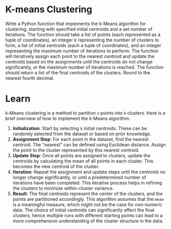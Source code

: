 # K-means Clustering

Write a Python function that implements the k-Means algorithm for clustering, starting with specified initial centroids and a set number of iterations. The function should take a list of points (each represented as a tuple of coordinates), an integer k representing the number of clusters to form, a list of initial centroids (each a tuple of coordinates), and an integer representing the maximum number of iterations to perform. The function will iteratively assign each point to the nearest centroid and update the centroids based on the assignments until the centroids do not change significantly, or the maximum number of iterations is reached. The function should return a list of the final centroids of the clusters. Round to the nearest fourth decimal.


# Learn 
k-Means clustering is a method to partition `n` points into `k` clusters. Here is a brief overview of how to implement the k-Means algorithm: 
1. **Initialization**: Start by selecting `k` initial centroids. These can be randomly selected from the dataset or based on prior knowledge. 
2. **Assignment Step**: For each point in the dataset, find the nearest centroid. The "nearest" can be defined using Euclidean distance. Assign the point to the cluster represented by this nearest centroid. 
3. **Update Step**: Once all points are assigned to clusters, update the centroids by calculating the mean of all points in each cluster. This becomes the new centroid of the cluster. 
4. **Iteration**: Repeat the assignment and update steps until the centroids no longer change significantly, or until a predetermined number of iterations have been completed. This iterative process helps in refining the clusters to minimize within-cluster variance. 
5. **Result**: The final centroids represent the center of the clusters, and the points are partitioned accordingly. This algorithm assumes that the `mean` is a meaningful measure, which might not be the case for non-numeric data. The choice of initial centroids can significantly affect the final clusters, hence multiple runs with different starting points can lead to a more comprehensive understanding of the cluster structure in the data.